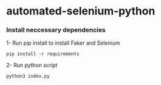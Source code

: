# automated-selenium-python

### Install neccessary dependencies
1- Run pip install to install Faker and Selenium

```
pip install -r requirements

```

2- Run python script

```
python3 index.py
```